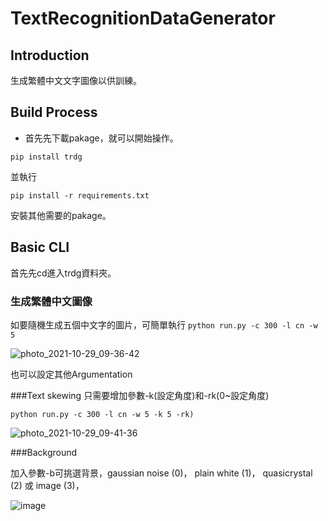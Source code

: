 # TextRecognitionDataGenerator
## Introduction
生成繁體中文文字圖像以供訓練。
## Build Process
* 首先先下載pakage，就可以開始操作。

```pip install trdg```

並執行

```pip install -r requirements.txt```

安裝其他需要的pakage。
## Basic CLI
首先先cd進入trdg資料夾。
### 生成繁體中文圖像
如要隨機生成五個中文字的圖片，可簡單執行
```python run.py -c 300 -l cn -w 5```


![photo_2021-10-29_09-36-42](https://user-images.githubusercontent.com/62441311/139358891-81b9a986-00e5-45c0-a79d-78b2e656a006.jpg)

也可以設定其他Argumentation

###Text skewing
只需要增加參數-k(設定角度)和-rk(0~設定角度)

```python run.py -c 300 -l cn -w 5 -k 5 -rk)```

![photo_2021-10-29_09-41-36](https://user-images.githubusercontent.com/62441311/139359291-d5e62179-94e1-49dc-b9c7-21aa4f8a790a.jpg)

###Background

加入參數-b可挑選背景，gaussian noise (0)， plain white (1)， quasicrystal (2) 或 image (3)，

![image](https://user-images.githubusercontent.com/62441311/139359986-752d81e8-92d2-46f1-b098-b10c26ff8b96.png)

